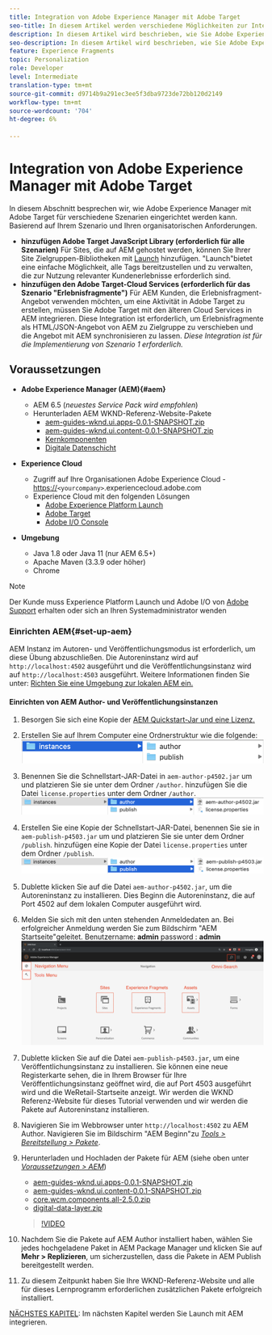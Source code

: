 ```yaml
---
title: Integration von Adobe Experience Manager mit Adobe Target
seo-title: In diesem Artikel werden verschiedene Möglichkeiten zur Integration von Adobe Experience Manager(AEM) in Adobe Target für die Bereitstellung personalisierter Inhalte beschrieben.
description: In diesem Artikel wird beschrieben, wie Sie Adobe Experience Manager mit Adobe Target für verschiedene Szenarien einrichten.
seo-description: In diesem Artikel wird beschrieben, wie Sie Adobe Experience Manager mit Adobe Target für verschiedene Szenarien einrichten.
feature: Experience Fragments
topic: Personalization
role: Developer
level: Intermediate
translation-type: tm+mt
source-git-commit: d9714b9a291ec3ee5f3dba9723de72bb120d2149
workflow-type: tm+mt
source-wordcount: '704'
ht-degree: 6%

---
```



# Integration von Adobe Experience Manager mit Adobe Target

In diesem Abschnitt besprechen wir, wie Adobe Experience Manager mit Adobe Target für verschiedene Szenarien eingerichtet werden kann. Basierend auf Ihrem Szenario und Ihren organisatorischen Anforderungen.

* **hinzufügen Adobe Target JavaScript Library (erforderlich für alle Szenarien)**
 Für Sites, die auf AEM gehostet werden, können Sie Ihrer Site Zielgruppen-Bibliotheken mit  [Launch](https://docs.adobe.com/content/help/de-DE/launch/using/overview.html) hinzufügen. &quot;Launch&quot;bietet eine einfache Möglichkeit, alle Tags bereitzustellen und zu verwalten, die zur Nutzung relevanter Kundenerlebnisse erforderlich sind.
* **hinzufügen den Adobe Target-Cloud Services (erforderlich für das Szenario &quot;Erlebnisfragmente&quot;)**
Für AEM Kunden, die Erlebnisfragment-Angebot verwenden möchten, um eine Aktivität in Adobe Target zu erstellen, müssen Sie Adobe Target mit den älteren Cloud Services in AEM integrieren. Diese Integration ist erforderlich, um Erlebnisfragmente als HTML/JSON-Angebot von AEM zu Zielgruppe zu verschieben und die Angebot mit AEM synchronisieren zu lassen. 
*Diese Integration ist für die Implementierung von Szenario 1 erforderlich.*

## Voraussetzungen

* **Adobe Experience Manager (AEM){#aem}**
   * AEM 6.5 (*neuestes Service Pack wird empfohlen*)
   * Herunterladen AEM WKND-Referenz-Website-Pakete
      * [aem-guides-wknd.ui.apps-0.0.1-SNAPSHOT.zip](https://github.com/adobe/aem-guides-wknd/releases/download/archetype-18.1/aem-guides-wknd.ui.apps-0.0.1-SNAPSHOT.zip)
      * [aem-guides-wknd.ui.content-0.0.1-SNAPSHOT.zip](https://github.com/adobe/aem-guides-wknd/releases/download/archetype-18.1/aem-guides-wknd.ui.content-0.0.1-SNAPSHOT.zip)
      * [Kernkomponenten](https://github.com/adobe/aem-core-wcm-components/releases/download/core.wcm.components.reactor-2.5.0/core.wcm.components.all-2.5.0.zip)
      * [Digitale Datenschicht](assets/implementation/digital-data-layer.zip)

* **Experience Cloud**
   * Zugriff auf Ihre Organisationen Adobe Experience Cloud - <https://>`<yourcompany>`.experiencecloud.adobe.com
   * Experience Cloud mit den folgenden Lösungen
      * [Adobe Experience Platform Launch](https://experiencecloud.adobe.com)
      * [Adobe Target](https://experiencecloud.adobe.com)
      * [Adobe I/O Console](https://console.adobe.io)

* **Umgebung**
   * Java 1.8 oder Java 11 (nur AEM 6.5+)
   * Apache Maven (3.3.9 oder höher)
   * Chrome

>[!NOTE]
>
> Der Kunde muss Experience Platform Launch und Adobe I/O von [Adobe Support](https://helpx.adobe.com/de/contact/enterprise-support.ec.html) erhalten oder sich an Ihren Systemadministrator wenden

### Einrichten AEM{#set-up-aem}

AEM Instanz im Autoren- und Veröffentlichungsmodus ist erforderlich, um diese Übung abzuschließen. Die Autoreninstanz wird auf `http://localhost:4502` ausgeführt und die Veröffentlichungsinstanz wird auf `http://localhost:4503` ausgeführt. Weitere Informationen finden Sie unter: [Richten Sie eine Umgebung zur lokalen AEM ein.](https://helpx.adobe.com/experience-manager/kt/platform-repository/using/local-aem-dev-environment-article-setup.html)

#### Einrichten von AEM Author- und Veröffentlichungsinstanzen

1. Besorgen Sie sich eine Kopie der [AEM Quickstart-Jar und eine Lizenz.](https://helpx.adobe.com/experience-manager/6-5/sites/deploying/using/deploy.html#GettingtheSoftware)
2. Erstellen Sie auf Ihrem Computer eine Ordnerstruktur wie die folgende:
   ![Ordnerstruktur](assets/implementation/aem-setup-1.png)
3. Benennen Sie die Schnellstart-JAR-Datei in `aem-author-p4502.jar` um und platzieren Sie sie unter dem Ordner `/author`. hinzufügen Sie die Datei `license.properties` unter dem Ordner `/author`.
   ![AEM-Autoreninstanz](assets/implementation/aem-setup-author.png)
4. Erstellen Sie eine Kopie der Schnellstart-JAR-Datei, benennen Sie sie in `aem-publish-p4503.jar` um und platzieren Sie sie unter dem Ordner `/publish`. hinzufügen eine Kopie der Datei `license.properties` unter dem Ordner `/publish`.
   ![AEM-Veröffentlichungsinstanz](assets/implementation/aem-setup-publish.png)
5. Dublette klicken Sie auf die Datei `aem-author-p4502.jar`, um die Autoreninstanz zu installieren. Dies Beginn die Autoreninstanz, die auf Port 4502 auf dem lokalen Computer ausgeführt wird.
6. Melden Sie sich mit den unten stehenden Anmeldedaten an. Bei erfolgreicher Anmeldung werden Sie zum Bildschirm &quot;AEM Startseite&quot;geleitet.
Benutzername: **admin**
password : **admin**
   ![AEM-Veröffentlichungsinstanz](assets/implementation/aem-author-home-page.png)
7. Dublette klicken Sie auf die Datei `aem-publish-p4503.jar`, um eine Veröffentlichungsinstanz zu installieren. Sie können eine neue Registerkarte sehen, die in Ihrem Browser für Ihre Veröffentlichungsinstanz geöffnet wird, die auf Port 4503 ausgeführt wird und die WeRetail-Startseite anzeigt. Wir werden die WKND Referenz-Website für dieses Tutorial verwenden und wir werden die Pakete auf Autoreninstanz installieren.
8. Navigieren Sie im Webbrowser unter `http://localhost:4502` zu AEM Author. Navigieren Sie im Bildschirm &quot;AEM Beginn&quot;zu *[Tools > Bereitstellung > Pakete](http://localhost:4502/crx/packmgr/index.jsp)*.
9. Herunterladen und Hochladen der Pakete für AEM (siehe oben unter *[Voraussetzungen > AEM](#aem)*)
   * [aem-guides-wknd.ui.apps-0.0.1-SNAPSHOT.zip](https://github.com/adobe/aem-guides-wknd/releases/download/archetype-18.1/aem-guides-wknd.ui.apps-0.0.1-SNAPSHOT.zip)
   * [aem-guides-wknd.ui.content-0.0.1-SNAPSHOT.zip](https://github.com/adobe/aem-guides-wknd/releases/download/archetype-18.1/aem-guides-wknd.ui.content-0.0.1-SNAPSHOT.zip)
   * [core.wcm.components.all-2.5.0.zip](https://github.com/adobe/aem-core-wcm-components/releases/download/core.wcm.components.reactor-2.5.0/core.wcm.components.all-2.5.0.zip)
   * [digital-data-layer.zip](assets/implementation/digital-data-layer.zip)

   >[!VIDEO](https://video.tv.adobe.com/v/28377?quality=12&learn=on)
10. Nachdem Sie die Pakete auf AEM Author installiert haben, wählen Sie jedes hochgeladene Paket in AEM Package Manager und klicken Sie auf **Mehr > Replizieren**, um sicherzustellen, dass die Pakete in AEM Publish bereitgestellt werden.
11. Zu diesem Zeitpunkt haben Sie Ihre WKND-Referenz-Website und alle für dieses Lernprogramm erforderlichen zusätzlichen Pakete erfolgreich installiert.

[NÄCHSTES KAPITEL](./using-launch-adobe-io.md): Im nächsten Kapitel werden Sie Launch mit AEM integrieren.
